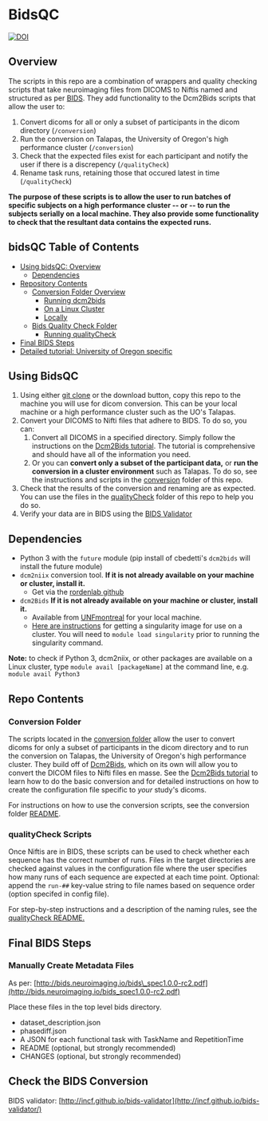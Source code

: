 # BidsQC

[![DOI](https://zenodo.org/badge/DOI/10.5281/zenodo.1326895.svg)](https://doi.org/10.5281/zenodo.1326895)

## Overview

The scripts in this repo are a combination of wrappers and quality checking scripts that take neuroimaging files from DICOMS to Niftis named and structured as per [BIDS](http://bids.neuroimaging.io/). They add functionality to the Dcm2Bids scripts that allow the user to:

1. Convert dicoms for all or only a subset of participants in the dicom directory (`/conversion`)
2. Run the conversion on Talapas, the University of Oregon's high performance cluster (`/conversion`)
3. Check that the expected files exist for each participant and notify the user if there is a discrepency (`/qualityCheck`)
4. Rename task runs, retaining those that occured latest in time (`/qualityCheck`)

**The purpose of these scripts is to allow the user to run batches of specific subjects on a high performance cluster -- or -- to run the subjects serially on a local machine. They also provide some functionality to check that the resultant data contains the expected runs.**

## bidsQC Table of Contents

- [Using bidsQC: Overview](#usage)
  - [Dependencies](#dependencies)
- [Repository Contents](#repo-contents)
  - [Conversion Folder Overview](#conversion_folder)
    - [Running dcm2bids](/conversion/README.md)
    - [On a Linux Cluster](/conversion/runConversionOnCluster.md)
    - [Locally](/conversion/runConversionLocally.md)
  - [Bids Quality Check Folder](#qc_folder)
    - [Running qualityCheck](/qualityCheck/README.md)
- [Final BIDS Steps](#final-steps)
- [Detailed tutorial: University of Oregon specific](uoTutorial.md)

## Using BidsQC <a name="usage">

1. Using either [git clone](https://help.github.com/en/articles/cloning-a-repository) or the download button, copy this repo to the machine you will use for dicom conversion. This can be your local machine or a high performance cluster such as the UO's Talapas.
2. Convert your DICOMS to Nifti files that adhere to BIDS. To do so, you can:
   1. Convert all DICOMS in a specified directory. Simply follow the instructions on the [Dcm2Bids tutorial](https://unfmontreal.github.io/Dcm2Bids/docs/2-tutorial/). The tutorial is comprehensive and should have all of the information you need.
   2. Or you can **convert only a subset of the participant data,** or **run the conversion in a cluster environment** such as Talapas. To do so, see the instructions and scripts in the [conversion](/conversion) folder of this repo.
3. Check that the results of the conversion and renaming are as expected. You can use the files in the [qualityCheck](/qualityCheck) folder of this repo to help you do so.
4. Verify your data are in BIDS using the [BIDS Validator](http://incf.github.io/bids-validator/)

## Dependencies<a name="dependencies">

- Python 3 with the `future` module (pip install of cbedetti's `dcm2bids` will install the future module)
- `dcm2niix` conversion tool. **If it is not already available on your machine or cluster, install it.**
  - Get via the [rordenlab github](https://github.com/rordenlab/dcm2niix)
- `dcm2Bids` **If it is not already available on your machine or cluster, install it.**
  - Available from [UNFmontreal](https://github.com/UNFmontreal/Dcm2Bids) for your local machine.
  - [Here are instructions](https://unfmontreal.github.io/Dcm2Bids/docs/1-usage/#containers) for getting a singularity image for use on a cluster. You will need to `module load singularity` prior to running the singularity command.

**Note:** to check if Python 3, dcm2niix, or other packages are available on a Linux cluster, type `module avail [packageName]` at the command line, e.g. `module avail Python3`

## Repo Contents<a name="repo-contents">

### Conversion Folder<a name="conversion_folder">

The scripts located in the [conversion folder](/conversion) allow the user to convert dicoms for only a subset of participants in the dicom directory and to run the conversion on Talapas, the University of Oregon's high performance cluster. They build off of [Dcm2Bids](https://github.com/UNFmontreal/Dcm2Bids), which on its own will allow you to convert the DICOM files to Nifti files en masse. See the [Dcm2Bids tutorial](https://unfmontreal.github.io/Dcm2Bids/docs/2-tutorial/) to learn how to do the basic conversion and for detailed instructions on how to create the configuration file specific to _your_ study's dicoms.

For instructions on how to use the conversion scripts, see the conversion folder [README](/conversion/README.md).

### qualityCheck Scripts<a name="qc_folder">

Once Niftis are in BIDS, these scripts can be used to check whether each sequence has the correct number of runs. Files in the target directories are checked against values in the configuration file where the user specifies how many runs of each sequence are expected at each time point. Optional: append the `run-##` key-value string to file names based on sequence order (option specifed in config file).  

For step-by-step instructions and a description of the naming rules, see the [qualityCheck README.](/qualityCheck/README.md)

## Final BIDS Steps<a name="final-steps">
### Manually Create Metadata Files

As per: [http://bids.neuroimaging.io/bids\_spec1.0.0-rc2.pdf](http://bids.neuroimaging.io/bids_spec1.0.0-rc2.pdf)

Place these files in the top level bids directory.

- dataset_description.json
- phasediff.json
- A JSON for each functional task with TaskName and RepetitionTime
- README (optional, but strongly recommended)
- CHANGES (optional, but strongly recommended)

## Check the BIDS Conversion <a name="bidsValidator">

BIDS validator: [http://incf.github.io/bids-validator](http://incf.github.io/bids-validator/)
